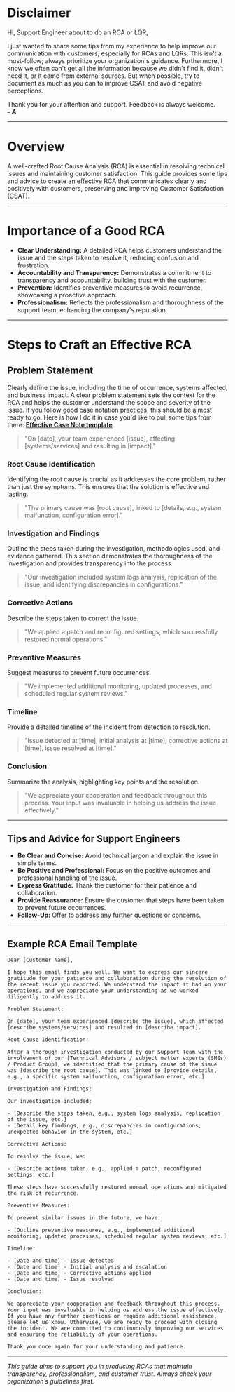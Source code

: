 # Disclaimer

Hi, Support Engineer about to do an RCA or LQR,

I just wanted to share some tips from my experience to help improve our communication with customers, especially for RCAs and LQRs. This isn't a must-follow; always prioritize your organization´s guidance. Furthermore, I know we often can't get all the information because we didn't find it, didn't need it, or it came from external sources. But when possible, try to document as much as you can to improve CSAT and avoid negative perceptions.

Thank you for your attention and support. Feedback is always welcome.  
**– _A_**

---

# Overview

A well-crafted Root Cause Analysis (RCA) is essential in resolving technical issues and maintaining customer satisfaction. This guide provides some tips and advice to create an effective RCA that communicates clearly and positively with customers, preserving and improving Customer Satisfaction (CSAT).

---

# Importance of a Good RCA

- **Clear Understanding:** A detailed RCA helps customers understand the issue and the steps taken to resolve it, reducing confusion and frustration.
- **Accountability and Transparency:** Demonstrates a commitment to transparency and accountability, building trust with the customer.
- **Prevention:** Identifies preventive measures to avoid recurrence, showcasing a proactive approach.
- **Professionalism:** Reflects the professionalism and thoroughness of the support team, enhancing the company's reputation.

---

# Steps to Craft an Effective RCA

## Problem Statement

Clearly define the issue, including the time of occurrence, systems affected, and business impact. A clear problem statement sets the context for the RCA and helps the customer understand the scope and severity of the issue. If you follow good case notation practices, this should be almost ready to go. Here is how I do it in case you'd like to pull some tips from there: **[Effective Case Note template](https://github.com/Arkthos/The-Escalation-Protocol/wiki/Effective-Case-Note-template)**.

> "On [date], your team experienced [issue], affecting [systems/services] and resulting in [impact]."

### Root Cause Identification

Identifying the root cause is crucial as it addresses the core problem, rather than just the symptoms. This ensures that the solution is effective and lasting.

> "The primary cause was [root cause], linked to [details, e.g., system malfunction, configuration error]."

### Investigation and Findings

Outline the steps taken during the investigation, methodologies used, and evidence gathered. This section demonstrates the thoroughness of the investigation and provides transparency into the process.

> "Our investigation included system logs analysis, replication of the issue, and identifying discrepancies in configurations."

### Corrective Actions

Describe the steps taken to correct the issue.

> "We applied a patch and reconfigured settings, which successfully restored normal operations."

### Preventive Measures

Suggest measures to prevent future occurrences.

> "We implemented additional monitoring, updated processes, and scheduled regular system reviews."

### Timeline

Provide a detailed timeline of the incident from detection to resolution.

> "Issue detected at [time], initial analysis at [time], corrective actions at [time], issue resolved at [time]."

### Conclusion

Summarize the analysis, highlighting key points and the resolution.

> "We appreciate your cooperation and feedback throughout this process. Your input was invaluable in helping us address the issue effectively."

---

## Tips and Advice for Support Engineers

- **Be Clear and Concise:** Avoid technical jargon and explain the issue in simple terms.
- **Be Positive and Professional:** Focus on the positive outcomes and professional handling of the issue.
- **Express Gratitude:** Thank the customer for their patience and collaboration.
- **Provide Reassurance:** Ensure the customer that steps have been taken to prevent future occurrences.
- **Follow-Up:** Offer to address any further questions or concerns.

---

## Example RCA Email Template

```
Dear [Customer Name],

I hope this email finds you well. We want to express our sincere gratitude for your patience and collaboration during the resolution of the recent issue you reported. We understand the impact it had on your operations, and we appreciate your understanding as we worked diligently to address it.

Problem Statement:

On [date], your team experienced [describe the issue], which affected [describe systems/services] and resulted in [describe impact].

Root Cause Identification:

After a thorough investigation conducted by our Support Team with the involvement of our [Technical Advisors / subject matter experts (SMEs) / Product Group], we identified that the primary cause of the issue was [describe the root cause]. This was linked to [provide details, e.g., a specific system malfunction, configuration error, etc.].

Investigation and Findings:

Our investigation included:

- [Describe the steps taken, e.g., system logs analysis, replication of the issue, etc.]
- [Detail key findings, e.g., discrepancies in configurations, unexpected behavior in the system, etc.]

Corrective Actions:

To resolve the issue, we:

- [Describe actions taken, e.g., applied a patch, reconfigured settings, etc.]

These steps have successfully restored normal operations and mitigated the risk of recurrence.

Preventive Measures:

To prevent similar issues in the future, we have:

- [Outline preventive measures, e.g., implemented additional monitoring, updated processes, scheduled regular system reviews, etc.]

Timeline:

- [Date and time] - Issue detected
- [Date and time] - Initial analysis and escalation
- [Date and time] - Corrective actions applied
- [Date and time] - Issue resolved

Conclusion:

We appreciate your cooperation and feedback throughout this process. Your input was invaluable in helping us address the issue effectively. If you have any further questions or require additional assistance, please let us know. Otherwise, we are ready to proceed with closing the incident. We are committed to continuously improving our services and ensuring the reliability of your operations.

Thank you once again for your understanding and patience.
```

---

_This guide aims to support you in producing RCAs that maintain transparency, professionalism, and customer trust. Always check your organization´s guidelines first._
